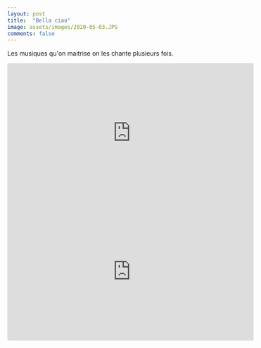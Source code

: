 ```yaml
---
layout: post
title:  "Bella ciao"
image: assets/images/2020-05-03.JPG
comments: false
---
```


Les musiques qu'on maitrise on les chante plusieurs fois.

<iframe width="560" height="315" src="https://www.youtube.com/embed/yxB8v8XzABQ" frameborder="0" allow="accelerometer; autoplay; encrypted-media; gyroscope; picture-in-picture" allowfullscreen></iframe>

<iframe width="560" height="315" src="https://www.youtube.com/embed/_IqYGffiQ2o" frameborder="0" allow="accelerometer; autoplay; encrypted-media; gyroscope; picture-in-picture" allowfullscreen></iframe>
